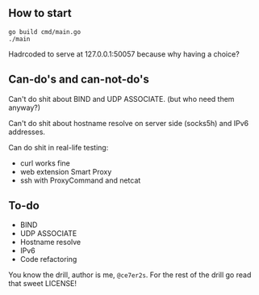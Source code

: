 ## How to start

```
go build cmd/main.go
./main

```

Hadrcoded to serve at 127.0.0.1:50057 because why having a choice?

## Can-do's and can-not-do's


Can't do shit about BIND and UDP ASSOCIATE. (but who need them anyway?)

Can't do shit about hostname resolve on server side (socks5h) and IPv6 addresses.

Can do shit in real-life testing:

- curl works fine
- web extension Smart Proxy
- ssh with ProxyCommand and netcat


## To-do

- BIND
- UDP ASSOCIATE
- Hostname resolve
- IPv6
- Code refactoring


You know the drill, author is me, `@ce7er2s`. For the rest of the drill go read that sweet LICENSE!
